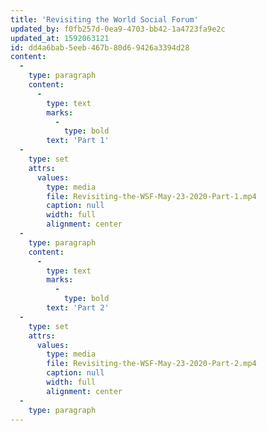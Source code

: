 ```yaml
---
title: 'Revisiting the World Social Forum'
updated_by: f0fb257d-0ea9-4703-bb42-1a4723fa9e2c
updated_at: 1592063121
id: dd4a6bab-5eeb-467b-80d6-9426a3394d28
content:
  -
    type: paragraph
    content:
      -
        type: text
        marks:
          -
            type: bold
        text: 'Part 1'
  -
    type: set
    attrs:
      values:
        type: media
        file: Revisiting-the-WSF-May-23-2020-Part-1.mp4
        caption: null
        width: full
        alignment: center
  -
    type: paragraph
    content:
      -
        type: text
        marks:
          -
            type: bold
        text: 'Part 2'
  -
    type: set
    attrs:
      values:
        type: media
        file: Revisiting-the-WSF-May-23-2020-Part-2.mp4
        caption: null
        width: full
        alignment: center
  -
    type: paragraph
---
```

